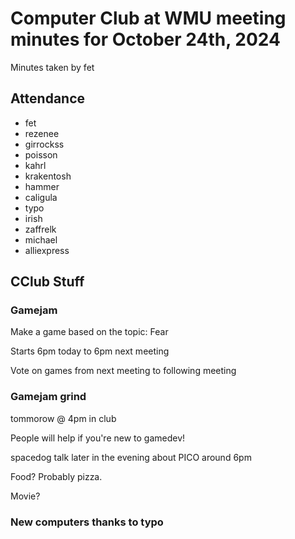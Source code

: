 # Computer Club at WMU meeting minutes for October 24th, 2024
Minutes taken by fet



## Attendance
* fet
* rezenee
* girrockss
* poisson
* kahrl
* krakentosh
* hammer
* caligula
* typo
* irish
* zaffrelk
* michael
* alliexpress


## CClub Stuff 

### Gamejam
Make a game based on the topic: Fear

Starts 6pm today to 6pm next meeting

Vote on games from next meeting to following meeting

### Gamejam grind 
tommorow @ 4pm in club

People will help if you're new to gamedev!

spacedog talk later in the evening about PICO around 6pm

Food? Probably pizza.

Movie?

### New computers thanks to typo

